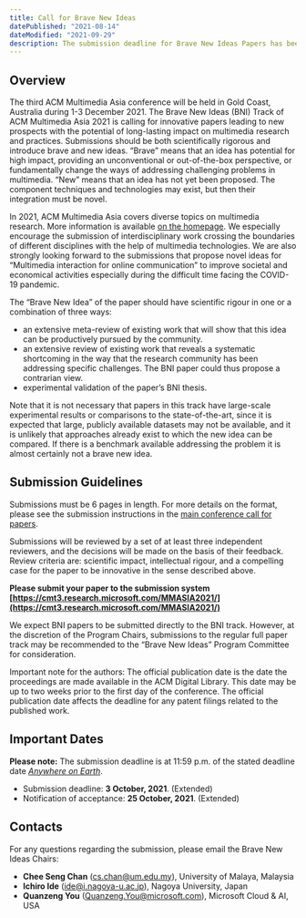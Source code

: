 ```yaml
---
title: Call for Brave New Ideas
datePublished: "2021-08-14"
dateModified: "2021-09-29"
description: The submission deadline for Brave New Ideas Papers has been postponed to 3 October, 2021.
---
```


## Overview

The third ACM Multimedia Asia conference will be held in Gold Coast, Australia during 1-3 December 2021. The Brave New Ideas (BNI) Track of ACM Multimedia Asia 2021 is calling for innovative papers leading to new prospects with the potential of long-lasting impact on multimedia research and practices. Submissions should be both scientifically rigorous and introduce brave and new ideas. “Brave” means that an idea has potential for high impact, providing an unconventional or out-of-the-box perspective, or fundamentally change the ways of addressing challenging problems in multimedia. “New” means that an idea has not yet been proposed. The component techniques and technologies may exist, but then their integration must be novel.

In 2021, ACM Multimedia Asia covers diverse topics on multimedia research. More information is available [on the homepage](./). We especially encourage the submission of interdisciplinary work crossing the boundaries of different disciplines with the help of multimedia technologies. We are also strongly looking forward to the submissions that propose novel ideas for “Multimedia interaction for online communication” to improve societal and economical activities especially during the difficult time facing the COVID-19 pandemic.

The “Brave New Idea” of the paper should have scientific rigour in one or a combination of three ways:

- an extensive meta-review of existing work that will show that this idea can be productively pursued by the community.
- an extensive review of existing work that reveals a systematic shortcoming in the way that the research community has been addressing specific challenges. The BNI paper could thus propose a contrarian view.
- experimental validation of the paper’s BNI thesis.

Note that it is not necessary that papers in this track have large-scale experimental results or comparisons to the state-of-the-art, since it is expected that large, publicly available datasets may not be available, and it is unlikely that approaches already exist to which the new idea can be compared. If there is a benchmark available addressing the problem it is almost certainly not a brave new idea.

## Submission Guidelines

Submissions must be 6 pages in length. For more details on the format, please see the submission instructions in the [main conference call for papers](./call-for-papers/).

Submissions will be reviewed by a set of at least three independent reviewers, and the decisions will be made on the basis of their feedback. Review criteria are: scientific impact, intellectual rigour, and a compelling case for the paper to be innovative in the sense described above.

**Please submit your paper to the submission system [https://cmt3.research.microsoft.com/MMASIA2021/](https://cmt3.research.microsoft.com/MMASIA2021/)**

We expect BNI papers to be submitted directly to the BNI track. However, at the discretion of the Program Chairs, submissions to the regular full paper track may be recommended to the “Brave New Ideas” Program Committee for consideration.

Important note for the authors: The official publication date is the date the proceedings are made available in the ACM Digital Library. This date may be up to two weeks prior to the first day of the conference. The official publication date affects the deadline for any patent filings related to the published work.

## Important Dates

**Please note:** The submission deadline is at 11:59 p.m. of the stated deadline date [*Anywhere on Earth*](https://www.timeanddate.com/time/zones/aoe).

- Submission deadline: **3 October, 2021**. (Extended)
- Notification of acceptance: **25 October, 2021**. (Extended)


## Contacts

For any questions regarding the submission, please email the Brave New Ideas Chairs: 

- **Chee Seng Chan** ([cs.chan@um.edu.my](mailto:cs.chan@um.edu.my)), University of Malaya, Malaysia
- **Ichiro Ide** ([ide@i.nagoya-u.ac.jp](mailto:ide@i.nagoya-u.ac.jp)), Nagoya University, Japan
- **Quanzeng You** ([Quanzeng.You@microsoft.com](mailto:Quanzeng.You@microsoft.com)), Microsoft Cloud & AI, USA
